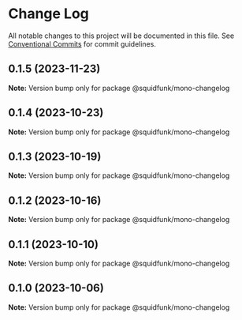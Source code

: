 # Change Log

All notable changes to this project will be documented in this file.
See [Conventional Commits](https://conventionalcommits.org) for commit guidelines.

## 0.1.5 (2023-11-23)

**Note:** Version bump only for package @squidfunk/mono-changelog





## 0.1.4 (2023-10-23)

**Note:** Version bump only for package @squidfunk/mono-changelog





## 0.1.3 (2023-10-19)

**Note:** Version bump only for package @squidfunk/mono-changelog





## 0.1.2 (2023-10-16)

**Note:** Version bump only for package @squidfunk/mono-changelog





## 0.1.1 (2023-10-10)

**Note:** Version bump only for package @squidfunk/mono-changelog





## 0.1.0 (2023-10-06)

**Note:** Version bump only for package @squidfunk/mono-changelog
